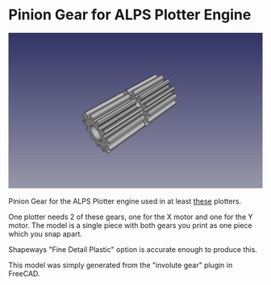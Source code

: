 # Pinion Gear for ALPS Plotter Engine
![](13T_0.25M_1.5B_Pinion_Gear_x2.jpg)

Pinion Gear for the ALPS Plotter engine used in at least [these](http://tandy.wiki/CGP-115) plotters.

One plotter needs 2 of these gears, one for the X motor and one for the Y motor. The model is a single piece with both gears you print as one piece which you snap apart.

Shapeways "Fine Detail Plastic" option is accurate enough to produce this.

This model was simply generated from the "involute gear" plugin in FreeCAD.
